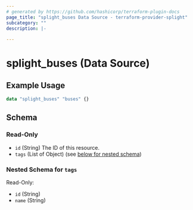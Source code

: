 ```yaml
---
# generated by https://github.com/hashicorp/terraform-plugin-docs
page_title: "splight_buses Data Source - terraform-provider-splight"
subcategory: ""
description: |-
  
---
```


# splight_buses (Data Source)



## Example Usage

```terraform
data "splight_buses" "buses" {}
```

<!-- schema generated by tfplugindocs -->
## Schema

### Read-Only

- `id` (String) The ID of this resource.
- `tags` (List of Object) (see [below for nested schema](#nestedatt--tags))

<a id="nestedatt--tags"></a>
### Nested Schema for `tags`

Read-Only:

- `id` (String)
- `name` (String)
